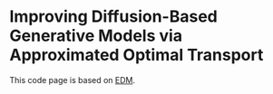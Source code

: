 # Improving Diffusion-Based Generative Models via Approximated Optimal Transport

This code page is based on [EDM](https://github.com/NVlabs/edm).
